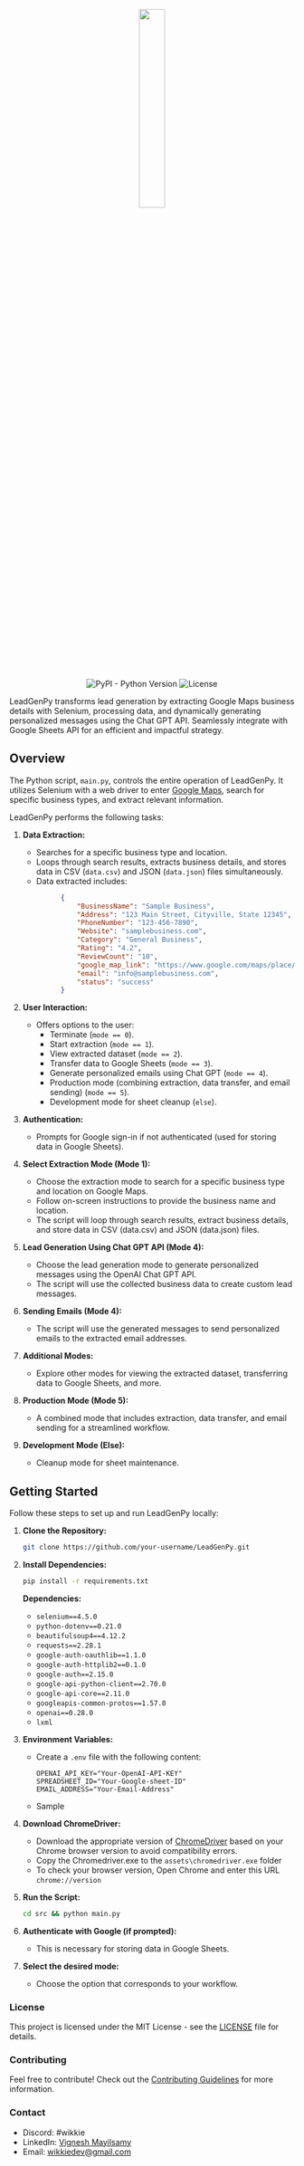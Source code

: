 <div align="center">
  <p>
      <img width="30%" src="https://i.imgur.com/vOWLuzY.png">
  </p>

  ![PyPI - Python Version](https://img.shields.io/pypi/pyversions/selenium)
  ![License](https://img.shields.io/badge/License-MIT-blue.svg)

</div>
LeadGenPy transforms lead generation by extracting Google Maps business details with Selenium, processing data, and dynamically generating personalized messages using the Chat GPT API. Seamlessly integrate with Google Sheets API for an efficient and impactful strategy.

## Overview

The Python script, `main.py`, controls the entire operation of LeadGenPy. It utilizes Selenium with a web driver to enter [Google Maps](https://maps.google.com), search for specific business types, and extract relevant information.

LeadGenPy performs the following tasks:

1. **Data Extraction:**
    - Searches for a specific business type and location.
    - Loops through search results, extracts business details, and stores data in CSV (`data.csv`) and JSON (`data.json`) files simultaneously.
    - Data extracted includes:
        ```json
              {
                  "BusinessName": "Sample Business",
                  "Address": "123 Main Street, Cityville, State 12345",
                  "PhoneNumber": "123-456-7890",
                  "Website": "samplebusiness.com",
                  "Category": "General Business",
                  "Rating": "4.2",
                  "ReviewCount": "10",
                  "google_map_link": "https://www.google.com/maps/place/Sample+Business/data=...",
                  "email": "info@samplebusiness.com",
                  "status": "success"
              }

        ```
2. **User Interaction:**
    - Offers options to the user:
        - Terminate (`mode == 0`).
        - Start extraction (`mode == 1`).
        - View extracted dataset (`mode == 2`).
        - Transfer data to Google Sheets (`mode == 3`).
        - Generate personalized emails using Chat GPT (`mode == 4`).
        - Production mode (combining extraction, data transfer, and email sending) (`mode == 5`).
        - Development mode for sheet cleanup (`else`).

3. **Authentication:**
    - Prompts for Google sign-in if not authenticated (used for storing data in Google Sheets).
4. **Select Extraction Mode (Mode 1):**

    - Choose the extraction mode to search for a specific business type and location on Google Maps.
    - Follow on-screen instructions to provide the business name and location.
    - The script will loop through search results, extract business details, and store data in CSV (data.csv) and JSON (data.json) files.
5. **Lead Generation Using Chat GPT API (Mode 4):**

    - Choose the lead generation mode to generate personalized messages using the OpenAI Chat GPT API.
    - The script will use the collected business data to create custom lead messages.
6. **Sending Emails (Mode 4):**

    - The script will use the generated messages to send personalized emails to the extracted email addresses.
7. **Additional Modes:**

    - Explore other modes for viewing the extracted dataset, transferring data to Google Sheets, and more.
8. **Production Mode (Mode 5):**

    - A combined mode that includes extraction, data transfer, and email sending for a streamlined workflow.
9. **Development Mode (Else):**
    - Cleanup mode for sheet maintenance.




## Getting Started

Follow these steps to set up and run LeadGenPy locally:

1. **Clone the Repository:**
   ```bash
   git clone https://github.com/your-username/LeadGenPy.git
   ```
2. **Install Dependencies:**
   ```bash
   pip install -r requirements.txt
   ```
   **Dependencies:**
    - `selenium==4.5.0`
    - `python-dotenv==0.21.0`
    - `beautifulsoup4==4.12.2`
    - `requests==2.28.1`
    - `google-auth-oauthlib==1.1.0`
    - `google-auth-httplib2==0.1.0`
    - `google-auth==2.15.0`
    - `google-api-python-client==2.70.0`
    - `google-api-core==2.11.0`
    - `googleapis-common-protos==1.57.0`
    - `openai==0.28.0`
    - `lxml`

3. **Environment Variables:**
    - Create a `.env` file with the following content:
        ```
        OPENAI_API_KEY="Your-OpenAI-API-KEY"
        SPREADSHEET_ID="Your-Google-sheet-ID"
        EMAIL_ADDRESS="Your-Email-Address"
        ```
    - Sample 
4. **Download ChromeDriver:**
    - Download the appropriate version of [ChromeDriver](https://chromedriver.chromium.org/downloads) based on your Chrome browser version to avoid compatibility errors.
    - Copy the Chromedriver.exe to the `assets\chromedriver.exe` folder
    - To check your browser version, Open Chrome and enter this URL ``chrome://version``
      
5. **Run the Script:**
   ```bash
   cd src && python main.py
   ```
6. **Authenticate with Google (if prompted):**
    - This is necessary for storing data in Google Sheets.
7. **Select the desired mode:**
    - Choose the option that corresponds to your workflow.
### License
This project is licensed under the MIT License - see the [LICENSE](LICENSE) file for details.

### Contributing
Feel free to contribute! Check out the [Contributing Guidelines](CONTRIBUTING.md) for more information.

### Contact
- Discord: #wikkie
- LinkedIn: [Vignesh Mayilsamy](https://www.linkedin.com/in/vignesh-mayilsamy/)
- Email: wikkiedev@gmail.com
